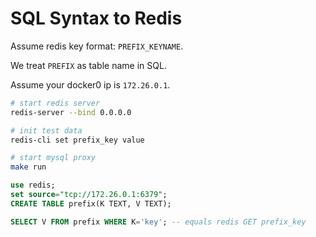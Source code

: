 # SQL Syntax to Redis

Assume redis key format: `PREFIX_KEYNAME`.

We treat `PREFIX` as table name in SQL.

Assume your docker0 ip is `172.26.0.1`.

```bash
# start redis server
redis-server --bind 0.0.0.0

# init test data
redis-cli set prefix_key value

# start mysql proxy
make run
```

```sql
use redis;
set source="tcp://172.26.0.1:6379";
CREATE TABLE prefix(K TEXT, V TEXT);

SELECT V FROM prefix WHERE K='key'; -- equals redis GET prefix_key
```

